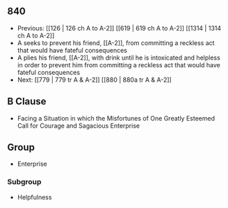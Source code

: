 ## 840
- Previous: [[126 | 126 ch A to A-2]] [[619 | 619 ch A to A-2]] [[1314 | 1314 ch A to A-2]] 
- A seeks to prevent his friend, [[A-2]], from committing a reckless act that would have fateful consequences
- A plies his friend, [[A-2]], with drink until he is intoxicated and helpless in order to prevent him from committing a reckless act that would have fateful consequences
- Next: [[779 | 779 tr A &amp; A-2]] [[880 | 880a tr A &amp; A-2]] 

## B Clause
- Facing a Situation in which the Misfortunes of One Greatly Esteemed Call for Courage and Sagacious Enterprise

## Group
- Enterprise

### Subgroup
- Helpfulness

